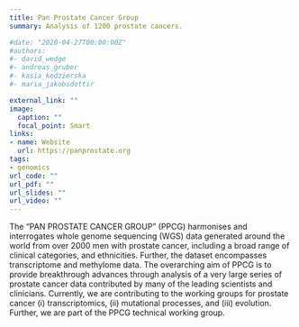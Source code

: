 ```yaml
---
title: Pan Prostate Cancer Group
summary: Analysis of 1200 prostate cancers.

#date: "2020-04-27T00:00:00Z"
#authors: 
#- david_wedge
#- andreas_gruber
#- kasia_kedzierska
#- maria_jakobsdottir

external_link: ""
image:
  caption: ""
  focal_point: Smart
links:
- name: Website
  url: https://panprostate.org
tags:
- genomics
url_code: ""
url_pdf: ""
url_slides: ""
url_video: ""
---
```


The “PAN PROSTATE CANCER GROUP” (PPCG) harmonises and interrogates whole genome sequencing (WGS) data generated around the world from over 2000 men with prostate cancer, including a broad range of clinical categories, and ethnicities. Further, the dataset encompasses transcriptome and methylome data. The overarching aim of PPCG is to provide breakthrough advances through analysis of a very large series of prostate cancer data contributed by many of the leading scientists and clinicians.
Currently, we are contributing to the working groups for prostate cancer (i) transcriptomics, (ii) mutational processes, and (iii) evolution. Further, we are part of the PPCG technical working group.








